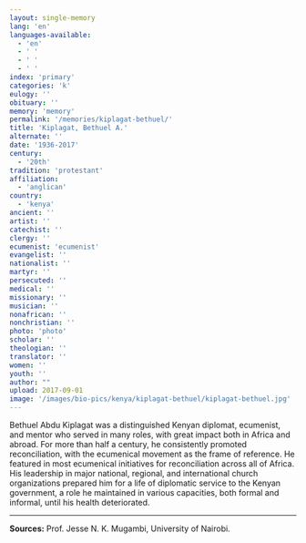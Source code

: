 ```yaml
---
layout: single-memory
lang: 'en'
languages-available:
  - 'en'
  - ' '
  - ' '
  - ' '
index: 'primary'
categories: 'k'
eulogy: ''
obituary: ''
memory: 'memory'
permalink: '/memories/kiplagat-bethuel/'
title: 'Kiplagat, Bethuel A.'
alternate: ''
date: '1936-2017'
century:
  - '20th'                    
tradition: 'protestant'                       
affiliation:
  - 'anglican'
country:
  - 'kenya'
ancient: ''
artist: ''
catechist: ''
clergy: ''
ecumenist: 'ecumenist'
evangelist: ''
nationalist: ''
martyr: ''
persecuted: ''
medical: ''
missionary: ''
musician: ''
nonafrican: ''
nonchristian: ''
photo: 'photo'
scholar: ''
theologian: ''
translator: ''
women: ''
youth: ''
author: ""
upload: 2017-09-01
image: '/images/bio-pics/kenya/kiplagat-bethuel/kiplagat-bethuel.jpg'
---
```

Bethuel Abdu Kiplagat was a distinguished Kenyan diplomat, ecumenist, and mentor who served in many roles, with great impact both in Africa and abroad.  For more than half a century, he consistently promoted reconciliation, with the ecumenical movement as the frame of reference. He featured in most ecumenical initiatives for reconciliation across all of Africa. His leadership in major national, regional, and international church organizations prepared him for a life of diplomatic service to the Kenyan government, a role he maintained in various capacities, both formal and informal, until his health deteriorated.

---

**Sources:** Prof. Jesse N. K. Mugambi, University of Nairobi.
